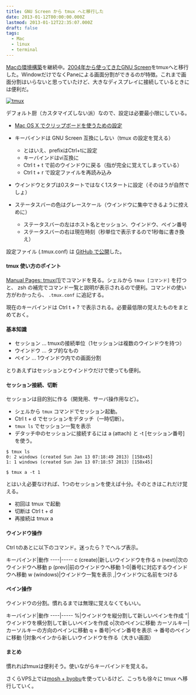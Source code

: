 ```yaml
---
title: GNU Screen から tmux へと移行した
date: 2013-01-12T00:00:00.000Z
lastmod: 2013-01-12T22:35:07.000Z
draft: false
tags:
  - Mac
  - linux
  - terminal
---
```


[Macの環境構築](/posts/20130106/p01)を継続中。[2004年から使ってきたGNU Screen](/posts/20040210/p01)をtmuxへと移行した。WindowだけでなくPaneによる画面分割ができるのが特徴。これまで画面分割はいらないと思っていたけど、大きなディスプレイに接続しているときには便利だ。

[![tmux](https://farm9.staticflickr.com/8369/8374617704_6e91e0e95b_z.jpg "tmux")](http://www.flickr.com/photos/machu/8374617704/)

デフォルト厨（カスタマイズしない派）なので、設定は必要最小限にしている。

- [Mac OS X でクリップボードを使うための設定](http://d.hatena.ne.jp/koseki2/20110816/TmuxCopy)

- キーバインドは GNU Screen 互換にしない（tmux の設定を覚える）

  - とはいえ、prefixはCtrl+tに設定
  - キーバインドはvi互換に
  - Ctrl t + t で前のウインドウに戻る（指が完全に覚えてしまっている）
  - Ctrl t + r で設定ファイルを再読み込み

- ウインドウとタブは0スタートではなく1スタートに設定（そのほうが自然でしょ）

- ステータスバーの色はグレースケール（ウインドウに集中できるように控えめに）

  - ステータスバーの左はホスト名とセッション、ウインドウ、ペイン番号
  - ステータスバーの右は現在時刻（秒単位で表示するので1秒毎に書き換え）

設定ファイル (.tmux.conf) は [GitHub で公開](https://github.com/machu/dotfiles/blob/master/.tmux.conf)した。

#### tmux 使い方のポイント

[Manual Pages: tmux(1)](http://www.openbsd.org/cgi-bin/man.cgi?query=tmux&sektion=1)でコマンドを見る。シェルから `tmux [コマンド]` を打つと、 zsh の補完でコマンド一覧と説明が表示されるので便利。コマンドの使い方がわかったら、 `.tmux.conf` に追記する。

現在のキーバインドは Ctrl t + ? で表示される。必要最低限の覚えたものをまとめておく。

#### 基本知識

- セッション … tmuxの接続単位（1セッションは複数のウインドウを持つ）
- ウインドウ … タブ的なもの
- ペイン … 1ウインドウ内での画面分割

とりあえずはセッションとウインドウだけで使っても便利。

#### セッション接続、切断

セッションは目的別に作る（開発用、サーバ操作用など）。

- シェルから `tmux` コマンドでセッション起動。
- Ctrl t + d でセッションをデタッチ（一時切断）。
- `tmux ls` でセッション一覧を表示
- デタッチ中のセッションに接続するには a (attach) と -t \[セッション番号] を使う。

```
$ tmux ls
0: 2 windows (created Sun Jan 13 07:18:49 2013) [158x45]
1: 1 windows (created Sun Jan 13 07:18:57 2013) [158x45]

$ tmux a -t 1
```

とはいえ必要なければ、1つのセッションを使えば十分。そのときはこれだけ覚える。

- 初回は tmux で起動
- 切断は Ctrl t + d
- 再接続は tmux a

#### ウインドウ操作

Ctrl tのあとに以下のコマンド。迷ったら ? でヘルプ表示。

キーバインド|動作 ----|----- c (create)|新しいウインドウを作る n (next)|次のウインドウへ移動 p (prev)|前のウインドウへ移動 1-0|番号に対応するウインドウへ移動 w (windows)|ウインドウ一覧を表示 ,|ウインドウに名前をつける

#### ペイン操作

ウインドウの分割。慣れるまでは無理に覚えなくてもいい。

キーバインド|動作 ----|----- %|ウインドウを縦分割して新しいペインを作成 "|ウインドウを横分割して新しいペインを作成 o|次のペインに移動 カーソルキー|カーソルキーの方向のペインに移動 q + 番号|ペイン番号を表示 → 番号のペインに移動 !|対象ペインから新しいウインドウを作る（大きい画面）

#### まとめ

慣れればtmuxは便利そう。使いながらキーバインドを覚える。

さくらVPS上では[mosh + byobu](/posts/20120502/p01)を使っているけど、こっちも徐々に tmux へ移行していく。
